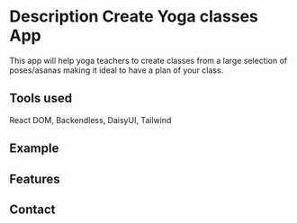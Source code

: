 # Description Create Yoga classes  App
This app will help yoga teachers to create classes from a large selection of poses/asanas making it ideal to have a plan of your class.
## Tools used
React DOM, Backendless, DaisyUI, Tailwind
## Example
## Features
## Contact


